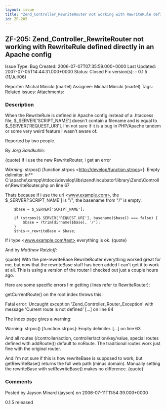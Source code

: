 ```yaml
---
layout: issue
title: "Zend_Controller_RewriteRouter not working with RewriteRule defined directly in an Apache config"
id: ZF-205
---
```


ZF-205: Zend\_Controller\_RewriteRouter not working with RewriteRule defined directly in an Apache config
---------------------------------------------------------------------------------------------------------

 Issue Type: Bug Created: 2006-07-07T07:35:59.000+0000 Last Updated: 2007-07-05T14:44:31.000+0000 Status: Closed Fix version(s): - 0.1.5 (11/Jul/06)
 
 Reporter:  Michal Minicki (martel)  Assignee:  Michal Minicki (martel)  Tags: 
 Related issues: 
 Attachments: 
### Description

When the RewriteRule is defined in Apache config instead of a .htaccess file, $\_SERVER['SCRIPT\_NAME'] doesn't contain a filename and is equal to $\_SERVER['REQUEST\_URI']. I'm not sure if it is a bug in PHP/Apache tandem or some very weird feature I wasn't aware of.

Reported by two people.

By _Jörg Sandkuhle_:

{quote} if i use the new RewriteRouter, i get an error

_Warning_: strpos() [function.strpos <<http://develop/function.strpos>>]: Empty delimiter. in\*\* C:\\apache\\xampp\\htdocs\\develop\\libs\\zend\\incubator\\library\\Zend\\Controller\\RewriteRouter.php on line 67

Thats because if i use the url <www.example.com>, the $\_SERVER['SCRIPT\_NAME'] is "/", the basename from "/" is empty.

 
        $base = $_SERVER['SCRIPT_NAME'];
    
        if (strpos($_SERVER['REQUEST_URI'], basename($base)) === false) {
            $base = rtrim(dirname($base), '/');
        }
        $this->_rewriteBase = $base;


If i type <www.example.com/test> everything is ok. {quote}

And by _Matthew Ratzloff_:

{quote} With the pre-rewriteBase RewriteRouter everything worked great for me, but now that the rewriteBase stuff has been added I can't get it to work at all. This is using a version of the router I checked out just a couple hours ago.

Here are some specific errors I'm getting (lines refer to RewriteRouter):

getCurrentRoute() on the root index throws this:

Fatal error: Uncaught exception 'Zend\_Controller\_Router\_Exception' with message 'Current route is not defined' [...] on line 84

The index page gives a warning:

Warning: strpos() [function.strpos]: Empty delimiter. [...] on line 63

And all routes (/controller/action, controller/action/key/value, special routes defined with addRoute()) default to noRoute. The traditional routes work just fine with the original router.

And I'm not sure if this is how rewriteBase is supposed to work, but getRewriteBase() returns the full web path (minus domain). Manually setting the rewriteBase with setRewriteBase() makes no difference. {quote}

 

 

### Comments

Posted by Jayson Minard (jayson) on 2006-07-11T11:54:39.000+0000

0.1.5 released

 

 
